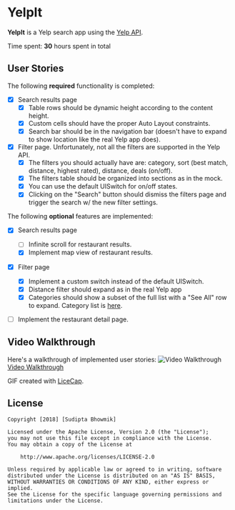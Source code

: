 # YelpIt

**YelpIt** is a Yelp search app using the [Yelp API](http://www.yelp.com/developers/documentation/v2/search_api).

Time spent: **30** hours spent in total

## User Stories

The following **required** functionality is completed:

- [x] Search results page
   - [x] Table rows should be dynamic height according to the content height.
   - [x] Custom cells should have the proper Auto Layout constraints.
   - [x] Search bar should be in the navigation bar (doesn't have to expand to show location like the real Yelp app does).
- [x] Filter page. Unfortunately, not all the filters are supported in the Yelp API.
   - [x] The filters you should actually have are: category, sort (best match, distance, highest rated), distance, deals (on/off).
   - [x] The filters table should be organized into sections as in the mock.
   - [x] You can use the default UISwitch for on/off states.
   - [x] Clicking on the "Search" button should dismiss the filters page and trigger the search w/ the new filter settings.

The following **optional** features are implemented:

- [X] Search results page
   - [ ] Infinite scroll for restaurant results.
   - [X] Implement map view of restaurant results.
- [X] Filter page
   - [X] Implement a custom switch instead of the default UISwitch.
   - [X] Distance filter should expand as in the real Yelp app
   - [X] Categories should show a subset of the full list with a "See All" row to expand. Category list is [here](http://www.yelp.com/developers/documentation/category_list).
- [ ] Implement the restaurant detail page.



## Video Walkthrough

Here's a walkthrough of implemented user stories:
<img src='https://i.imgur.com/V0DcAF8.gifv' title='Video Walkthrough' width='' alt='Video Walkthrough' />
[Video Walkthrough](http://i.imgur.com/V0DcAF8.gifv)

GIF created with [LiceCap](http://www.cockos.com/licecap/).



## License

    Copyright [2018] [Sudipta Bhowmik]

    Licensed under the Apache License, Version 2.0 (the "License");
    you may not use this file except in compliance with the License.
    You may obtain a copy of the License at

        http://www.apache.org/licenses/LICENSE-2.0

    Unless required by applicable law or agreed to in writing, software
    distributed under the License is distributed on an "AS IS" BASIS,
    WITHOUT WARRANTIES OR CONDITIONS OF ANY KIND, either express or implied.
    See the License for the specific language governing permissions and
    limitations under the License.
